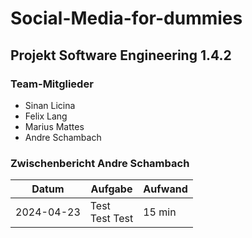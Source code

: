 #  Social-Media-for-dummies
##  Projekt Software Engineering 1.4.2

### Team-Mitglieder
- Sinan Licina
- Felix Lang
- Marius Mattes
- Andre Schambach

### Zwischenbericht Andre Schambach
| Datum | Aufgabe | Aufwand |
| -------- | -------- | -------- |
| 2024-04-23 | Test <br/> Test   Test | 15 min |